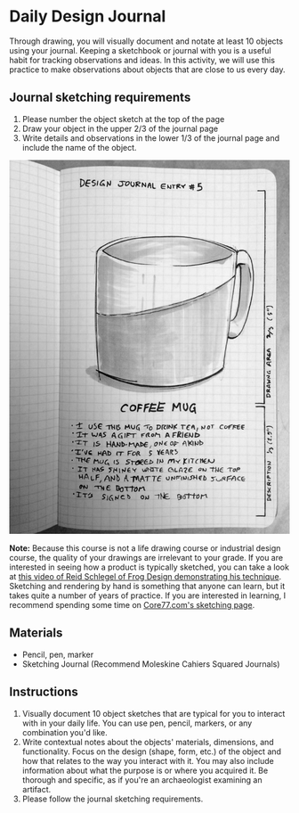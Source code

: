 

# Daily Design Journal

Through drawing, you will visually document and notate at least 10 objects using your journal. Keeping a sketchbook or journal with you is a useful habit for tracking observations and ideas. In this activity, we will use this practice to make observations about objects that are close to us every day.

## Journal sketching requirements

1. Please number the object sketch at the top of the page 
2. Draw your object in the upper 2/3 of the journal page
3. Write details and observations in the lower 1/3 of the journal page and include the name of the object.

![Design journal](/assets/design-journal@2x.jpg)

**Note:** Because this course is not a life drawing course or industrial design course, the quality of your drawings are irrelevant to your grade. If you are interested in seeing how a product is typically sketched, you can take a look at [this video of Reid Schlegel of Frog Design demonstrating his technique](https://www.youtube.com/watch?v=BqqGox6Jwvk). Sketching and rendering by hand is something that anyone can learn, but it takes quite a number of years of practice. If you are interested in learning, I recommend spending some time on [Core77.com's sketching page](http://www.core77.com/Sketching).

## Materials

* Pencil, pen, marker
* Sketching Journal (Recommend Moleskine Cahiers Squared Journals)

## Instructions

1. Visually document 10 object sketches that are typical for you to interact with in your daily life. You can use pen, pencil, markers, or any combination you'd like. 
2. Write contextual notes about the objects' materials, dimensions, and functionality. Focus on the design (shape, form, etc.) of the object and how that relates to the way you interact with it. You may also include information about what the purpose is or where you acquired it. Be thorough and specific, as if you're an archaeologist examining an artifact. 
3. Please follow the journal sketching requirements.

